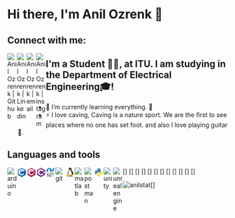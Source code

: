 # Hi there, I'm Anil Ozrenk 👋 

## Connect with me:
[<img align="left" alt="Anil Ozrenk | Github" width="22px" src="https://www.svgrepo.com/show/217753/github.svg" />][github]
[<img align="left" alt="Anil Ozrenk | Linkedin" width="22px" src="https://www.svgrepo.com/show/134579/linkedin.svg" />][linkedin]
[<img align="left" alt="Anil Ozrenk | email" width="22px" src="https://www.svgrepo.com/show/56023/email.svg" />][email]
[<img align="left" alt="Anil Ozrenk | instagram" width="22px" src="https://www.svgrepo.com/show/111199/instagram.svg" />][instagram] 

## I'm a Student 👨‍🎓, at ITU. I am studying in the Department of Electrical Engineering🎓!
- 🌱 I’m currently learning everything. 🤖
- ⚡ I love caving, Caving is a nature sport. We are the first to see places where no one has set foot. and also I love playing guitar :guitar:.

## Languages and tools
[<img align="left" alt="arduino" width="22px" src="https://cdn.worldvectorlogo.com/logos/arduino-1.svg" />]
[<img align="left" alt="c" width="22px" src="https://raw.githubusercontent.com/devicons/devicon/master/icons/c/c-original.svg" />]
[<img align="left" alt="c++" width="22px" src="https://raw.githubusercontent.com/devicons/devicon/master/icons/cplusplus/cplusplus-original.svg" />]
[<img align="left" alt="c#" width="22px" src="https://raw.githubusercontent.com/devicons/devicon/master/icons/csharp/csharp-original.svg" />]
[<img align="left" alt="dotnet" width="22px" src="https://raw.githubusercontent.com/devicons/devicon/master/icons/dot-net/dot-net-original-wordmark.svg" />]
[<img align="left" alt="git" width="22px" src="https://www.vectorlogo.zone/logos/git-scm/git-scm-icon.svg" />]
[<img align="left" alt="linux" width="22px" src="https://raw.githubusercontent.com/devicons/devicon/master/icons/linux/linux-original.svg" />]
[<img align="left" alt="matlab" width="22px" src="https://upload.wikimedia.org/wikipedia/commons/2/21/Matlab_Logo.png" />]
[<img align="left" alt="postman" width="22px" src="https://www.vectorlogo.zone/logos/getpostman/getpostman-icon.svg" />]
[<img align="left" alt="python" width="22px" src="https://raw.githubusercontent.com/devicons/devicon/master/icons/python/python-original.svg" />]
[<img align="left" alt="unity" width="22px" src="https://www.vectorlogo.zone/logos/unity3d/unity3d-icon.svg" />]
[<img align="left" alt="unreal engine" width="22px" src="https://raw.githubusercontent.com/kenangundogan/fontisto/036b7eca71aab1bef8e6a0518f7329f13ed62f6b/icons/svg/brand/unreal-engine.svg" />]
 
 







[<img align="left" alt="anilstat" src="https://github-readme-stats.vercel.app/api/top-langs?username=anilozrenk&show_icons=true&locale=en&layout=compact&theme=dark" />]

[linkedin]: https://www.linkedin.com/in/anil-ozrenk/
[instagram]: https://instagram.com/anil_ozrenk
[github]: https://github.com/anilozrenk
[email]: anil.ozrenk@gmail.com